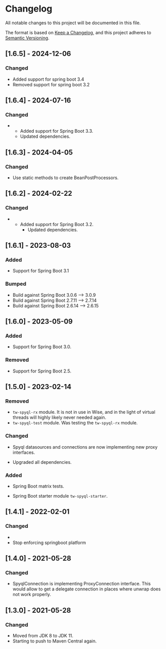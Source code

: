 # Changelog

All notable changes to this project will be documented in this file.

The format is based on [Keep a Changelog](https://keepachangelog.com/en/1.0.0/),
and this project adheres to [Semantic Versioning](https://semver.org/spec/v2.0.0.html).

## [1.6.5] - 2024-12-06

### Changed
* Added support for spring boot 3.4
* Removed support for spring boot 3.2

## [1.6.4] - 2024-07-16

### Changed
* - Added support for Spring Boot 3.3.
  - Updated dependencies.

## [1.6.3] - 2024-04-05

### Changed
* Use static methods to create BeanPostProcessors.

## [1.6.2] - 2024-02-22

### Changed
* - Added support for Spring Boot 3.2.
    - Updated dependencies.

## [1.6.1] - 2023-08-03

### Added

* Support for Spring Boot 3.1

### Bumped

* Build against Spring Boot 3.0.6 --> 3.0.9
* Build against Spring Boot 2.7.11 --> 2.7.14
* Build against Spring Boot 2.6.14 --> 2.6.15

## [1.6.0] - 2023-05-09

### Added

* Support for Spring Boot 3.0.

### Removed

* Support for Spring Boot 2.5.

## [1.5.0] - 2023-02-14

### Removed

* `tw-spyql-rx` module.
  It is not in use in Wise, and in the light of virtual threads will highly likely never needed again.
* `tw-spyql-test` module.
  Was testing the `tw-spyql-rx` module.

### Changed

* Spyql datasources and connections are now implementing new proxy interfaces.

* Upgraded all dependencies.

### Added

* Spring Boot matrix tests.

* Spring Boot starter module `tw-spyql-starter`.

## [1.4.1] - 2022-02-01

### Changed
*
* Stop enforcing springboot platform

## [1.4.0] - 2021-05-28
### Changed
* SpyqlConnection is implementing ProxyConnection interface. This would allow to get a delegate connection
in places where unwrap does not work properly.

## [1.3.0] - 2021-05-28
### Changed
* Moved from JDK 8 to JDK 11.
* Starting to push to Maven Central again.
